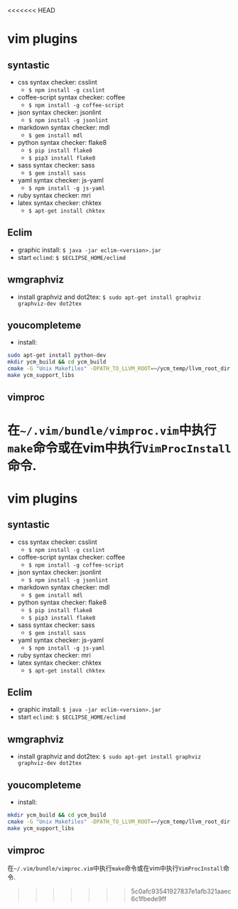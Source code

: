 <<<<<<< HEAD
# vim plugins

## syntastic

* css syntax checker: csslint
  * `$ npm install -g csslint`
* coffee-script syntax checker: coffee
  * `$ npm install -g coffee-script`
* json syntax checker: jsonlint
  * `$ npm install -g jsonlint`
* markdown syntax checker: mdl
  * `$ gem install mdl`
* python syntax checker: flake8
  * `$ pip install flake8`
  * `$ pip3 install flake8`
* sass syntax checker: sass
  * `$ gem install sass`
* yaml syntax checker: js-yaml
  * `$ npm install -g js-yaml`
* ruby syntax checker: mri
* latex syntax checker: chktex
  * `$ apt-get install chktex`

## Eclim

* graphic install: `$ java -jar eclim-<version>.jar`
* start `eclimd`: `$ $ECLIPSE_HOME/eclimd`

## wmgraphviz

* install graphviz and dot2tex: `$ sudo apt-get install graphviz graphviz-dev dot2tex`

## youcompleteme

* install:

```sh
sudo apt-get install python-dev
mkdir ycm_build && cd ycm_build
cmake -G "Unix Makefiles" -DPATH_TO_LLVM_ROOT=~/ycm_temp/llvm_root_dir . ~/.vim/bundle/YouCompleteMe/third_party/ycmd/cpp
make ycm_support_libs
```

## vimproc

在`~/.vim/bundle/vimproc.vim`中执行`make`命令或在vim中执行`VimProcInstall`命令.
=======
# vim plugins

## syntastic

* css syntax checker: csslint
  * `$ npm install -g csslint`
* coffee-script syntax checker: coffee
  * `$ npm install -g coffee-script`
* json syntax checker: jsonlint
  * `$ npm install -g jsonlint`
* markdown syntax checker: mdl
  * `$ gem install mdl`
* python syntax checker: flake8
  * `$ pip install flake8`
  * `$ pip3 install flake8`
* sass syntax checker: sass
  * `$ gem install sass`
* yaml syntax checker: js-yaml
  * `$ npm install -g js-yaml`
* ruby syntax checker: mri
* latex syntax checker: chktex
  * `$ apt-get install chktex`

## Eclim

* graphic install: `$ java -jar eclim-<version>.jar`
* start `eclimd`: `$ $ECLIPSE_HOME/eclimd`

## wmgraphviz

* install graphviz and dot2tex: `$ sudo apt-get install graphviz graphviz-dev dot2tex`

## youcompleteme

* install:

```sh
mkdir ycm_build && cd ycm_build
cmake -G "Unix Makefiles" -DPATH_TO_LLVM_ROOT=~/ycm_temp/llvm_root_dir . ~/.vim/bundle/YouCompleteMe/third_party/ycmd/cpp
make ycm_support_libs
```

## vimproc

在`~/.vim/bundle/vimproc.vim`中执行`make`命令或在vim中执行`VimProcInstall`命令.
>>>>>>> 5c0afc93541927837e1afb321aaec6c1fbede9ff
